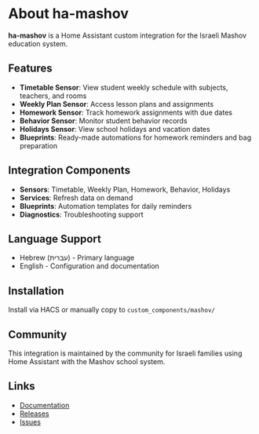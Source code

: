# About ha-mashov

**ha-mashov** is a Home Assistant custom integration for the Israeli Mashov education system.

## Features

- **Timetable Sensor**: View student weekly schedule with subjects, teachers, and rooms
- **Weekly Plan Sensor**: Access lesson plans and assignments
- **Homework Sensor**: Track homework assignments with due dates
- **Behavior Sensor**: Monitor student behavior records
- **Holidays Sensor**: View school holidays and vacation dates
- **Blueprints**: Ready-made automations for homework reminders and bag preparation

## Integration Components

- **Sensors**: Timetable, Weekly Plan, Homework, Behavior, Holidays
- **Services**: Refresh data on demand
- **Blueprints**: Automation templates for daily reminders
- **Diagnostics**: Troubleshooting support

## Language Support

- Hebrew (עברית) - Primary language
- English - Configuration and documentation

## Installation

Install via HACS or manually copy to `custom_components/mashov/`

## Community

This integration is maintained by the community for Israeli families using Home Assistant with the Mashov school system.

## Links

- [Documentation](https://github.com/NirBY/ha-mashov/blob/main/README.md)
- [Releases](https://github.com/NirBY/ha-mashov/releases)
- [Issues](https://github.com/NirBY/ha-mashov/issues)


